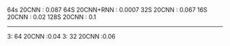 64s 20CNN : 0.087
64S 20CNN+RNN : 0.0007 
32S 20CNN : 0.067
16S 20CNN : 0.02
128S 20CNN : 0.1

----
3: 64 20CNN :0.04
3: 32 20CNN :0.06